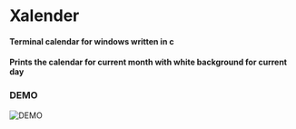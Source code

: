 # Xalender
#### Terminal calendar for windows written in c
#### Prints the calendar for current month with white background for current day
### DEMO
![DEMO](https://github.com/SujalBajra/Xalendar/blob/master/images/demo.png?raw=true)